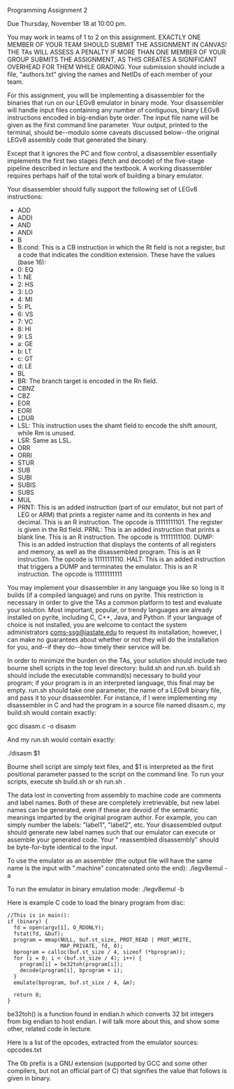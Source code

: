 Programming Assignment 2

Due Thursday, November 18 at 10:00 pm.

You may work in teams of 1 to 2 on this assignment. EXACTLY ONE MEMBER OF YOUR TEAM SHOULD SUBMIT THE ASSIGNMENT IN
CANVAS!  THE TAs WILL ASSESS A PENALTY IF MORE THAN ONE MEMBER OF YOUR GROUP SUBMITS THE ASSIGNMENT, AS THIS CREATES A
SIGNIFICANT OVERHEAD FOR THEM WHILE GRADING. Your submission should include a file, "authors.txt" giving the names and
NetIDs of each member of your team.

For this assignment, you will be implementing a disassembler for the binaries that run on our LEGv8 emulator in binary
mode. Your disassembler will handle input files containing any number of contiguous, binary LEGv8 instructions encoded
in big-endian byte order. The input file name will be given as the first command line parameter. Your output, printed to
the terminal, should be--modulo some caveats discussed below--the original LEGv8 assembly code that generated the
binary.

Except that it ignores the PC and flow control, a disassembler essentially implements the first two stages (fetch and
decode) of the five-stage pipeline described in lecture and the textbook. A working disassembler requires perhaps half
of the total work of building a binary emulator.

Your disassembler should fully support the following set of LEGv8 instructions:

* ADD
* ADDI
* AND
* ANDI
* B
* B.cond: This is a CB instruction in which the Rt field is not a register, but a code that indicates the condition extension. These have the values (base 16):
* 0: EQ
* 1: NE
* 2: HS
* 3: LO
* 4: MI
* 5: PL
* 6: VS
* 7: VC
* 8: HI
* 9: LS
* a: GE
* b: LT
* c: GT
* d: LE
* BL
* BR: The branch target is encoded in the Rn field.
* CBNZ
* CBZ
* EOR
* EORI
* LDUR
* LSL: This instruction uses the shamt field to encode the shift amount, while Rm is unused.
* LSR: Same as LSL.
* ORR
* ORRI
* STUR
* SUB
* SUBI
* SUBIS
* SUBS
* MUL
* PRNT: This is an added instruction (part of our emulator, but not part of LEG or ARM) that prints a register name and its contents in hex and decimal.  This is an R instruction.  The opcode is 11111111101.  The register is given in the Rd field.
    PRNL: This is an added instruction that prints a blank line.  This is an R instruction.  The opcode is 11111111100.
    DUMP: This is an added instruction that displays the contents of all registers and memory, as well as the disassembled program.  This is an R instruction.  The opcode is 11111111110.
    HALT: This is an added instruction that triggers a DUMP and terminates the emulator.  This is an R instruction.  The opcode is 11111111111

You may implement your disassembler in any language you like so long is it builds (if a compiled language) and runs on
pyrite. This restriction is necessary in order to give the TAs a common platform to test and evaluate your solution.
Most important, popular, or trendy languages are already installed on pyrite, including C, C++, Java, and Python. If
your language of choice is not installed, you are welcome to contact the system administrators <coms-ssg@iastate.edu> to
request its installation; however, I can make no guarantees about whether or not they will do the installation for you,
and--if they do--how timely their service will be.

In order to minimize the burden on the TAs, your solution should include two bourne shell scripts in the top level
directory: build.sh and run.sh. build.sh should include the executable command(s) necessary to build your program; if
your program is in an interpreted language, this final may be empty. run.sh should take one parameter, the name of a
LEGv8 binary file, and pass it to your disassembler. For instance, if I were implementing my disassembler in C and had
the program in a source file named disasm.c, my build.sh would contain exactly:

gcc disasm.c -o disasm

And my run.sh would contain exactly:

./disasm $1

Bourne shell script are simply text files, and $1 is interpreted as the first positional parameter passed to the script
on the command line. To run your scripts, execute sh build.sh or sh run.sh <legv8 assembly file>.

The data lost in converting from assembly to machine code are comments and label names. Both of these are completely
irretrievable, but new label names can be generated, even if these are devoid of the semantic meanings imparted by the
original program author. For example, you can simply number the labels: "label1", "label2", etc. Your disassembled
output should generate new label names such that our emulator can execute or assemble your generated code. Your "
reassembled disassembly" should be byte-for-byte identical to the input.

To use the emulator as an assembler (the output file will have the same name is the input with ".machine" concatenated
onto the end): ./legv8emul <legv8 assembly file> -a

To run the emulator in binary emulation mode: ./legv8emul <legv8 binary file> -b

Here is example C code to load the binary program from disc:

    //This is in main():
    if (binary) {
      fd = open(argv[1], O_RDONLY);
      fstat(fd, &buf);
      program = mmap(NULL, buf.st_size, PROT_READ | PROT_WRITE,
                     MAP_PRIVATE, fd, 0);
      bprogram = calloc(buf.st_size / 4, sizeof (*bprogram));
      for (i = 0; i < (buf.st_size / 4); i++) {
        program[i] = be32toh(program[i]);
        decode(program[i], bprogram + i);
      }
      emulate(bprogram, buf.st_size / 4, &m);

      return 0;
    }

be32toh() is a function found in endian.h which converts 32 bit integers from big endian to host endian. I will talk
more about this, and show some other, related code in lecture.

Here is a list of the opcodes, extracted from the emulator sources: opcodes.txt

The 0b prefix is a GNU extension (supported by GCC and some other compilers, but not an official part of C) that
signifies the value that follows is given in binary.